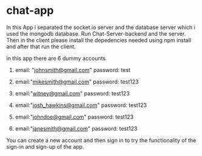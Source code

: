 # chat-app
In this App i separated the socket.io server and the database server which i used the mongodb database.
Run Chat-Server-backend and the server.
Then in the client please install the depedencies needed using npm install and after that run the client.

in this app there are 6 dummy accounts
1. email: "johnsmith@gmail.com"
   password: test
   
2. email:"mikesmith@gmail.com"
   password: test123
   
3. email:"witney@gmail.com"
   password: test123
4. email:"josh_hawkins@gmail.com"
   password: test123
   
5. email:"johndoe@gmail.com"
   password: test123
6. email:"janesmith@gmail.com"
   password: test123
   
You can create a new account and then sign in to try the functionality of the sign-in and sign-up of the app.

